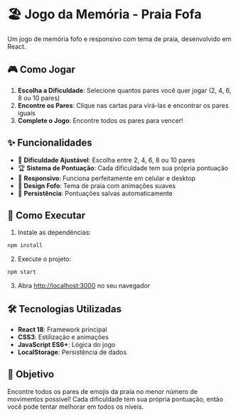 # 🏖️ Jogo da Memória - Praia Fofa

Um jogo de memória fofo e responsivo com tema de praia, desenvolvido em React.

## 🎮 Como Jogar

1. **Escolha a Dificuldade**: Selecione quantos pares você quer jogar (2, 4, 6, 8 ou 10 pares)
2. **Encontre os Pares**: Clique nas cartas para virá-las e encontrar os pares iguais
3. **Complete o Jogo**: Encontre todos os pares para vencer!

## ✨ Funcionalidades

- 🎯 **Dificuldade Ajustável**: Escolha entre 2, 4, 6, 8 ou 10 pares
- 🏆 **Sistema de Pontuação**: Cada dificuldade tem sua própria pontuação
- 📱 **Responsivo**: Funciona perfeitamente em celular e desktop
- 🎨 **Design Fofo**: Tema de praia com animações suaves
- 💾 **Persistência**: Pontuações salvas automaticamente

## 🚀 Como Executar

1. Instale as dependências:
```bash
npm install
```

2. Execute o projeto:
```bash
npm start
```

3. Abra [http://localhost:3000](http://localhost:3000) no seu navegador

## 🛠️ Tecnologias Utilizadas

- **React 18**: Framework principal
- **CSS3**: Estilização e animações
- **JavaScript ES6+**: Lógica do jogo
- **LocalStorage**: Persistência de dados

## 🎯 Objetivo

Encontre todos os pares de emojis da praia no menor número de movimentos possível! Cada dificuldade tem sua própria pontuação, então você pode tentar melhorar em todos os níveis.
